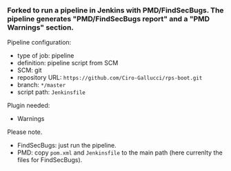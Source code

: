 ### Forked to run a pipeline in Jenkins with PMD/FindSecBugs. The pipeline generates "PMD/FindSecBugs report" and a "PMD Warnings" section.

Pipeline configuration:
- type of job: pipeline
- definition: pipeline script from SCM
- SCM: git
- repository URL: `https://github.com/Ciro-Gallucci/rps-boot.git`
- branch: `*/master`
- script path: `Jenkinsfile`

Plugin needed:
- Warnings

Please note.
- FindSecBugs: just run the pipeline.
- PMD: copy `pom.xml` and `Jenkinsfile` to the main path (here currenlty the files for FindSecBugs).
